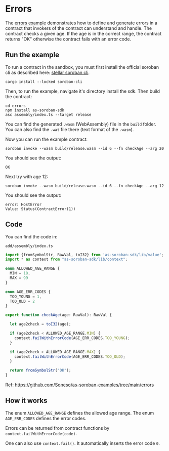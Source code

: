 # Errors

The [errors example](https://github.com/Soneso/as-soroban-examples/tree/main/errors) demonstrates how to define and generate errors in a contract that invokers of the contract can understand and handle. The contract checks a given age. If the age is in the correct range, the contract returns "OK" otherwise the contract fails with an error code.


## Run the example

To run a contract in the sandbox, you must first install the official soroban cli as described here: [stellar soroban cli](https://github.com/stellar/soroban-cli).

```shell
cargo install --locked soroban-cli
```

Then, to run the example, navigate it's directory install the sdk. Then build the contract:

```shell
cd errors
npm install as-soroban-sdk
asc assembly/index.ts --target release
```

You can find the generated ```.wasm``` (WebAssembly) file in the ```build``` folder. You can also find the ```.wat``` file there (text format of the ```.wasm```).

Now you can run the example contract:

```shell
soroban invoke --wasm build/release.wasm --id 6 --fn checkAge --arg 20
```

You should see the output:
```shell
OK
```

Next try with age 12:

```shell
soroban invoke --wasm build/release.wasm --id 6 --fn checkAge --arg 12
```

You should see the output:
```shell
error: HostError
Value: Status(ContractError(1))
```

## Code

You can find the code in:

```shell
add/assembly/index.ts
```

```typescript
import {fromSymbolStr, RawVal, toI32} from 'as-soroban-sdk/lib/value';
import * as context from "as-soroban-sdk/lib/context";

enum ALLOWED_AGE_RANGE {
  MIN = 18,
  MAX = 99
}

enum AGE_ERR_CODES {
  TOO_YOUNG = 1,
  TOO_OLD = 2
}

export function checkAge(age: RawVal): RawVal {

  let age2check = toI32(age);

  if (age2check < ALLOWED_AGE_RANGE.MIN) {
    context.failWithErrorCode(AGE_ERR_CODES.TOO_YOUNG);
  }

  if (age2check > ALLOWED_AGE_RANGE.MAX) {
    context.failWithErrorCode(AGE_ERR_CODES.TOO_OLD);
  }

  return fromSymbolStr("OK");
}
```

Ref: https://github.com/Soneso/as-soroban-examples/tree/main/errors

## How it works

The enum ```ALLOWED_AGE_RANGE``` defines the allowed age range. The enum ```AGE_ERR_CODES``` defines the error codes. 

Errors can be returned from contract functions by ```context.failWithErrorCode(code)```. 

One can also use ```context.fail()```. It automatically inserts the error code ```0```.
